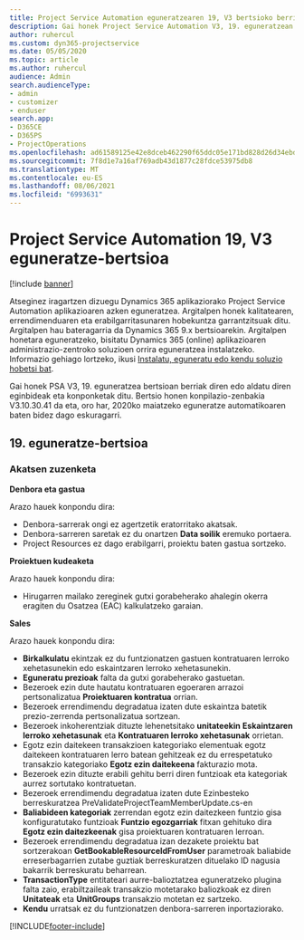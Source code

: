 ```yaml
---
title: Project Service Automation eguneratzearen 19, V3 bertsioko berrikuntzak edo aldaketak
description: Gai honek Project Service Automation V3, 19. eguneratzean erabilgarri dauden eginbideak eta konponketak ditu.
author: ruhercul
ms.custom: dyn365-projectservice
ms.date: 05/05/2020
ms.topic: article
ms.author: ruhercul
audience: Admin
search.audienceType:
- admin
- customizer
- enduser
search.app:
- D365CE
- D365PS
- ProjectOperations
ms.openlocfilehash: ad61589125e42e8dceb462290f65ddc05e171bd828d26d34ebd548ca285e9aa4
ms.sourcegitcommit: 7f8d1e7a16af769adb43d1877c28fdce53975db8
ms.translationtype: MT
ms.contentlocale: eu-ES
ms.lasthandoff: 08/06/2021
ms.locfileid: "6993631"
---
```

# <a name="project-service-automation-update-release-19-v3"></a>Project Service Automation 19, V3 eguneratze-bertsioa

[!include [banner](../includes/psa-now-project-operations.md)]

Atseginez iragartzen dizuegu Dynamics 365 aplikaziorako Project Service Automation aplikazioaren azken eguneratzea. Argitalpen honek kalitatearen, errendimenduaren eta erabilgarritasunaren hobekuntza garrantzitsuak ditu. Argitalpen hau bateragarria da Dynamics 365 9.x bertsioarekin. Argitalpen honetara eguneratzeko, bisitatu Dynamics 365 (online) aplikazioaren administrazio-zentroko soluzioen orrira eguneratzea instalatzeko. Informazio gehiago lortzeko, ikusi [Instalatu, eguneratu edo kendu soluzio hobetsi bat](/power-platform/admin/install-remove-preferred-solution).

Gai honek PSA V3, 19. eguneratzea bertsioan berriak diren edo aldatu diren eginbideak eta konponketak ditu. Bertsio honen konpilazio-zenbakia V3.10.30.41 da eta, oro har, 2020ko maiatzeko eguneratze automatikoaren baten bidez dago eskuragarri.

## <a name="update-release-19"></a>19. eguneratze-bertsioa

### <a name="bug-fixes"></a>Akatsen zuzenketa

**Denbora eta gastua**

Arazo hauek konpondu dira: 

- Denbora-sarrerak ongi ez agertzetik eratorritako akatsak.
- Denbora-sarreren saretak ez du onartzen **Data soilik** eremuko portaera.
- Project Resources ez dago erabilgarri, proiektu baten gastua sortzeko.

**Proiektuen kudeaketa**

Arazo hauek konpondu dira: 

-  Hirugarren mailako zereginek gutxi gorabeherako ahalegin okerra eragiten du Osatzea (EAC) kalkulatzeko garaian.

**Sales**

Arazo hauek konpondu dira: 

- **Birkalkulatu** ekintzak ez du funtzionatzen gastuen kontratuaren lerroko xehetasunekin edo eskaintzaren lerroko xehetasunekin.
- **Eguneratu prezioak** falta da gutxi gorabeherako gastuetan.
-  Bezeroek ezin dute hautatu kontratuaren egoeraren arrazoi pertsonalizatua **Proiektuaren kontratua** orrian.
- Bezeroek errendimendu degradatua izaten dute eskaintza batetik prezio-zerrenda pertsonalizatua sortzean.
- Bezeroek inkoherentziak dituzte lehenetsitako **unitateekin** **Eskaintzaren lerroko xehetasunak** eta **Kontratuaren lerroko xehetasunak** orrietan.
- Egotz ezin daitekeen transakzioen kategoriako elementuak egotz daitekeen kontratuaren lerro batean gehitzeak ez du errespetatuko transakzio kategoriako **Egotz ezin daitekeena** fakturazio mota.
- Bezeroek ezin dituzte erabili gehitu berri diren funtzioak eta kategoriak aurrez sortutako kontratuetan.
- Bezeroek errendimendu degradatua izaten dute Ezinbesteko berreskuratzea PreValidateProjectTeamMemberUpdate.cs-en
- **Baliabideen kategoriak** zerrendan egotz ezin daitezkeen funtzio gisa konfiguratutako funtzioak **Funtzio egozgarriak** fitxan gehituko dira **Egotz ezin daitezkeenak** gisa proiektuaren kontratuaren lerroan.
- Bezeroek errendimendu degradatua izan dezakete proiektu bat sortzerakoan **GetBookableResourceIdFromUser** parametroak baliabide erreserbagarrien zutabe guztiak berreskuratzen dituelako ID nagusia bakarrik berreskuratu beharrean.
- **TransactionType** entitateari aurre-balioztatzea eguneratzeko plugina falta zaio, erabiltzaileak transakzio motetarako baliozkoak ez diren **Unitateak** eta **UnitGroups** transakzio motetan ez sartzeko.
- **Kendu** urratsak ez du funtzionatzen denbora-sarreren inportaziorako.


[!INCLUDE[footer-include](../includes/footer-banner.md)]